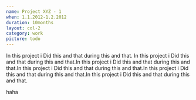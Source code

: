 ```yaml
---
name: Project XYZ - 1
when: 1.1.2012-1.2.2012
duration: 10months
layout: col-2
category: work
picture: todo
---
```


In this project i Did this and that during this and that. In this project i Did this and that during this and that.In this project i Did this and that during this and that.In this project i Did this and that during this and that.In this project i Did this and that during this and that.In this project i Did this and that during this and that.

haha
